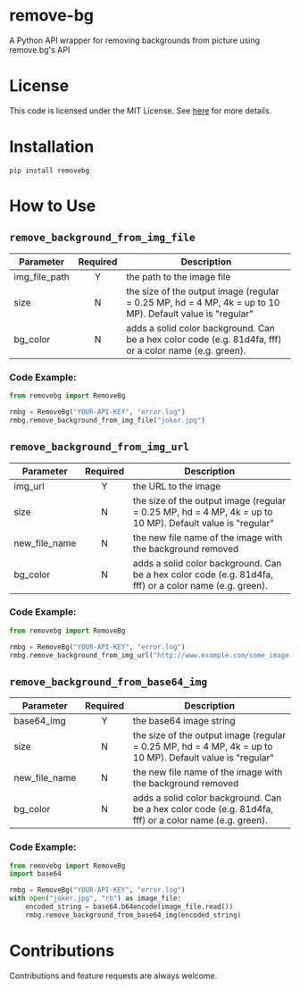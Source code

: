 # remove-bg
A Python API wrapper for removing backgrounds from picture using remove.bg's API

# License
This code is licensed under the MIT License. See [here](https://github.com/brilam/remove-bg/blob/master/LICENSE) for more details.

# Installation
`pip install removebg`

# How to Use
## `remove_background_from_img_file`

| Parameter     | Required      | Description  |
| ------------- |:-------------:| -------------|
| img_file_path | Y             | the path to the image file      |
| size          | N             | the size of the output image (regular = 0.25 MP, hd = 4 MP, 4k = up to 10 MP). Default value is "regular"|
| bg_color      | N             | adds a solid color background. Can be a hex color code (e.g. 81d4fa, fff) or a color name (e.g. green).|

### Code Example:
```python
from removebg import RemoveBg

rmbg = RemoveBg("YOUR-API-KEY", "error.log")
rmbg.remove_background_from_img_file("joker.jpg")
```


## `remove_background_from_img_url`
| Parameter     | Required      | Description  |
| ------------- |:-------------:| -------------|
| img_url | Y                   | the URL to the image|
| size          | N             | the size of the output image (regular = 0.25 MP, hd = 4 MP, 4k = up to 10 MP). Default value is "regular"|
| new_file_name | N             | the new file name of the image with the background removed |
| bg_color      | N             | adds a solid color background. Can be a hex color code (e.g. 81d4fa, fff) or a color name (e.g. green).|

### Code Example:
```python
from removebg import RemoveBg

rmbg = RemoveBg("YOUR-API-KEY", "error.log")
rmbg.remove_background_from_img_url("http://www.example.com/some_image.jpg")
```


## `remove_background_from_base64_img`
| Parameter     | Required      | Description  |
| ------------- |:-------------:| -------------|
| base64_img    | Y             | the base64 image string|
| size          | N             | the size of the output image (regular = 0.25 MP, hd = 4 MP, 4k = up to 10 MP). Default value is "regular"|
| new_file_name | N             | the new file name of the image with the background removed |
| bg_color      | N             | adds a solid color background. Can be a hex color code (e.g. 81d4fa, fff) or a color name (e.g. green).|

### Code Example:
```python
from removebg import RemoveBg
import base64

rmbg = RemoveBg("YOUR-API-KEY", "error.log")
with open("joker.jpg", "rb") as image_file:
	encoded_string = base64.b64encode(image_file.read())
    rmbg.remove_background_from_base64_img(encoded_string)
```

# Contributions
Contributions and feature requests are always welcome.
